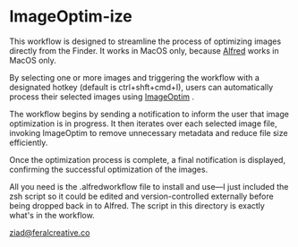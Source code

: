 # ImageOptim-ize

This workflow is designed to streamline the process of optimizing images directly from the Finder. It works in MacOS only, because [Alfred](https://www.alfredapp.com/) works in MacOS only.

By selecting one or more images and triggering the workflow with a designated hotkey (default is ctrl+shft+cmd+I), users can automatically process their selected images using [ImageOptim](https://imageoptim.com/mac) .

The workflow begins by sending a notification to inform the user that image optimization is in progress. It then iterates over each selected image file, invoking ImageOptim to remove unnecessary metadata and reduce file size efficiently.

Once the optimization process is complete, a final notification is displayed, confirming the successful optimization of the images.

All you need is the .alfredworkflow file to install and use—I just included the zsh script so it could be edited and version-controlled externally before being dropped back in to Alfred. The script in this directory is exactly what's in the workflow.

[ziad@feralcreative.co](mailto:ziad@feralcreative.co)
